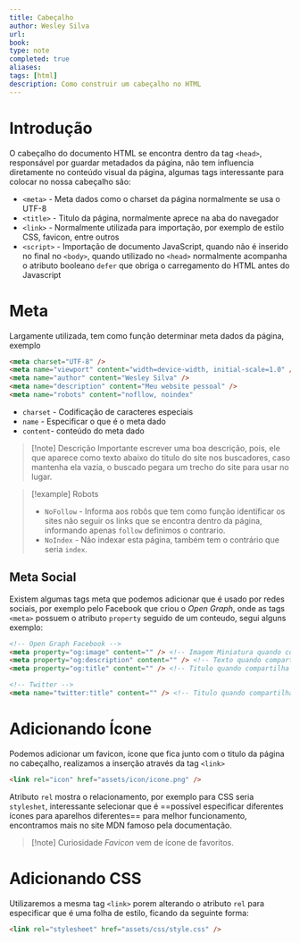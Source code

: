 ```yaml
---
title: Cabeçalho
author: Wesley Silva
url:
book:
type: note
completed: true
aliases:
tags: [html]
description: Como construir um cabeçalho no HTML
---
```

# Introdução
O cabeçalho do documento HTML se encontra dentro da tag `<head>`, responsável por guardar metadados da página, não tem influencia diretamente no conteúdo visual da página, algumas tags interessante para colocar no nossa cabeçalho são:
- `<meta>` - Meta dados como o charset da página normalmente se usa o UTF-8
- `<title>` - Titulo da página, normalmente aprece na aba do navegador
- `<link>` - Normalmente utilizada para importação, por exemplo de estilo CSS, favicon, entre outros
- `<script>` - Importação de documento JavaScript, quando não é inserido no final no `<body>`, quando utilizado no `<head>` normalmente acompanha o atributo booleano `defer` que obriga o carregamento do HTML antes do Javascript 

# Meta
Largamente utilizada, tem como função determinar meta dados da página, exemplo
```html
<meta charset="UTF-8" />
<meta name="viewport" content="width=device-width, initial-scale=1.0" />
<meta name="author" content="Wesley Silva" />
<meta name="description" content="Meu website pessoal" />
<meta name="robots" content="nofllow, noindex"
```
- `charset` - Codificação de caracteres especiais
- `name` - Especificar o que é o meta dado
- `content`- conteúdo do meta dado

>[!note] Descrição
>Importante escrever uma boa descrição, pois, ele que aparece como texto abaixo do titulo do site nos buscadores, caso mantenha ela vazia, o buscado pegara um trecho do site para usar no lugar.

>[!example] Robots
>- `NoFollow` - Informa aos robôs que tem como função identificar os sites não seguir os links que se encontra dentro da página, informando apenas `follow` definimos o contrario.
>- `NoIndex` - Não indexar esta página, também tem o contrário que seria `index`.

## Meta Social
Existem algumas tags meta que podemos adicionar que é usado por redes sociais, por exemplo pelo Facebook que criou o *Open Graph*, onde as tags `<meta>` possuem o atributo `property` seguido de um conteudo, segui alguns exemplo:
```html
<!-- Open Graph Facebook -->
<meta property="og:image" content="" /> <!-- Imagem Miniatura quando compartilha link -->
<meta property="og:description" content="" /> <!-- Texto quando compartilha link -->
<meta property="og:title" content="" /> <!-- Titulo quando compartilha link -->

<!-- Twitter -->
<meta name="twitter:title" content="" /> <!-- Titulo quando compartilha link -->k
```

# Adicionando Ícone
Podemos  adicionar um favicon, ícone que fica junto com o titulo da página no cabeçalho, realizamos a inserção através da tag `<link>`
```html
<link rel="icon" href="assets/icon/icone.png" />
```
Atributo `rel` mostra o relacionamento, por exemplo para CSS seria `styleshet`, interessante selecionar que é ==possível especificar diferentes ícones para aparelhos diferentes== para melhor funcionamento, encontramos mais no site MDN famoso pela documentação.

>[!note] Curiosidade
>*Favicon* vem de ícone de favoritos.

# Adicionando CSS
Utilizaremos a mesma tag `<link>` porem alterando o atributo `rel` para especificar que é uma folha de estilo, ficando da seguinte forma:
```html
<link rel="stylesheet" href="assets/css/style.css" />
```